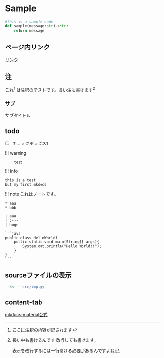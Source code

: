 
# Sample

```python
#this is a sample code
def sample(message:str)->str:
    return message

```
## ページ内リンク
[リンク](#todo)





## 注
これ[^1] は注釈のテストです。長い注も書けます[^2]

[^1]: ここに注釈の内容が記されます
[^2]:
      長い中も書けるんです
      改行しても書けます。

      表示を改行するには一行開ける必要があるんですよね

### サブ
サブタイトル


## todo
- [ ] チェックボックス1


!!! warning

        test

!!! info

    this is a test
    but my first mkdocs
    

!!! note
    これはノートです。
    
    * aaa
    * bbb

    | aaa
    | :---
    | hoge
    
    ```java
    public class HelloWorld{
        public static void main(String[] args){
            System.out.println("Hello World!!");
        }
    }
    ```
## sourceファイルの表示


```python
--8<-- "src/tmp.py"
```
## content-tab
[mkdocs-material公式](https://squidfunk.github.io/mkdocs-material/reference/content-tabs/)
